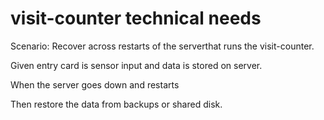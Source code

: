 # visit-counter technical needs

 Scenario: Recover across restarts of the serverthat runs the visit-counter. 

  Given entry card is sensor input and data is stored on server.  

  When the server goes down and restarts

  Then restore the data from backups or shared disk.
